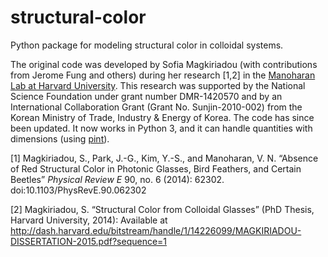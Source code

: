 # structural-color
Python package for modeling structural color in colloidal systems.  

The original code was developed by Sofia Magkiriadou (with contributions from
Jerome Fung and others) during her research [1,2] in the
[Manoharan Lab at Harvard University](http://manoharan.seas.harvard.edu). This
research was supported by the National Science Foundation under grant number
DMR-1420570 and by an International Collaboration Grant (Grant No.
Sunjin-2010-002) from the Korean Ministry of Trade, Industry & Energy of Korea.
The code has since been updated. It now works in Python 3, and it can handle
quantities with dimensions (using [pint](https://github.com/hgrecco/pint)).

[1] Magkiriadou, S., Park, J.-G., Kim, Y.-S., and Manoharan, V. N. “Absence of Red Structural Color in Photonic Glasses, Bird Feathers, and Certain Beetles” *Physical Review E* 90, no. 6 (2014): 62302. doi:10.1103/PhysRevE.90.062302

[2] Magkiriadou, S. “Structural Color from Colloidal Glasses” (PhD Thesis, Harvard University, 2014): Available at http://dash.harvard.edu/bitstream/handle/1/14226099/MAGKIRIADOU-DISSERTATION-2015.pdf?sequence=1 

